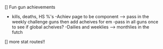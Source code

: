 [] Fun gun achievements 
  - kills, deaths, HS %'s
  -Achiev page to be component --> pass in the weekly challenge guns then add acheives for em
  -pass in all guns once to see if global acheives?
  -Dailies and weeklies --> monthlies in the futch


[] more stat routes!!